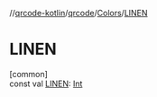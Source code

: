 //[qrcode-kotlin](../../../index.md)/[qrcode](../index.md)/[Colors](index.md)/[LINEN](-l-i-n-e-n.md)

# LINEN

[common]\
const val [LINEN](-l-i-n-e-n.md): [Int](https://kotlinlang.org/api/latest/jvm/stdlib/kotlin/-int/index.html)
